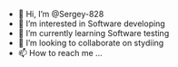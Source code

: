 - 👋 Hi, I’m @Sergey-828
- 👀 I’m interested in Software developing
- 🌱 I’m currently learning Software testing
- 💞️ I’m looking to collaborate on stydiing
- 📫 How to reach me ...

<!---
Sergey-828/Sergey-828 is a ✨ special ✨ repository because its `README.md` (this file) appears on your GitHub profile.
You can click the Preview link to take a look at your changes.
--->
